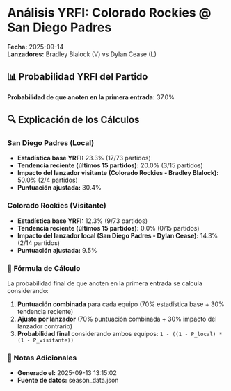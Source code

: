 # Análisis YRFI: Colorado Rockies @ San Diego Padres

**Fecha:** 2025-09-14  
**Lanzadores:** Bradley Blalock (V) vs Dylan Cease (L)

## 📊 Probabilidad YRFI del Partido

**Probabilidad de que anoten en la primera entrada:** 37.0%

## 🔍 Explicación de los Cálculos

### San Diego Padres (Local)
- **Estadística base YRFI:** 23.3% (17/73 partidos)
- **Tendencia reciente (últimos 15 partidos):** 20.0% (3/15 partidos)
- **Impacto del lanzador visitante (Colorado Rockies - Bradley Blalock):** 50.0% (2/4 partidos)
- **Puntuación ajustada:** 30.4%

### Colorado Rockies (Visitante)
- **Estadística base YRFI:** 12.3% (9/73 partidos)
- **Tendencia reciente (últimos 15 partidos):** 0.0% (0/15 partidos)
- **Impacto del lanzador local (San Diego Padres - Dylan Cease):** 14.3% (2/14 partidos)
- **Puntuación ajustada:** 9.5%

### 📝 Fórmula de Cálculo

La probabilidad final de que anoten en la primera entrada se calcula considerando:
1. **Puntuación combinada** para cada equipo (70% estadística base + 30% tendencia reciente)
2. **Ajuste por lanzador** (70% puntuación combinada + 30% impacto del lanzador contrario)
3. **Probabilidad final** considerando ambos equipos: `1 - ((1 - P_local) * (1 - P_visitante))`

### 📌 Notas Adicionales

- **Generado el:** 2025-09-13 13:15:02
- **Fuente de datos:** season_data.json
